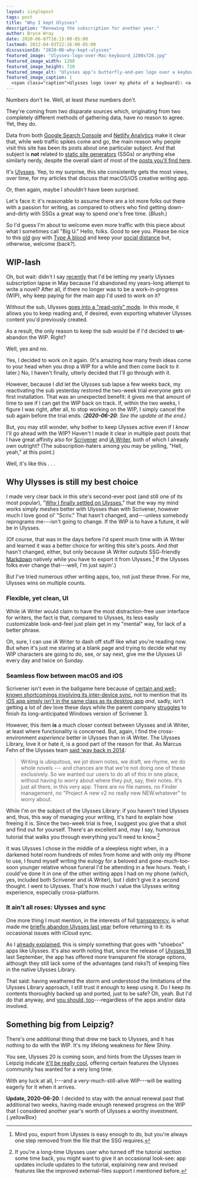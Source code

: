 ```yaml
---
layout: singlepost
tags: post
title: "Why I kept Ulysses"
description: "Renewing the subscription for another year."
author: Bryce Wray
date: 2020-06-07T16:15:00-05:00
lastmod: 2022-04-03T22:16:00-05:00
discussionId: "2020-06-why-kept-ulysses"
featured_image: "Ulysses-logo-over-Mac-keyboard_1280x720.jpg"
featured_image_width: 1280
featured_image_height: 720
featured_image_alt: "Ulysses app’s butterfly-and-pen logo over a keyboard"
featured_image_caption: |
  <span class="caption">Ulysses logo (over my photo of a keyboard): <a href="https://ulysses.app">Ulysses GmbH & Co.</a></span>
---
```


Numbers don't lie. Well, at least *these* numbers don't.

They're coming from two disparate sources which, originating from two completely different methods of gathering data, have no reason to agree. Yet, they do.

Data from both [Google Search Console](https://search.google.com/search-console/about) and [Netlify Analytics](https://www.netlify.com/products/analytics/) make it clear that, while web traffic spikes come and go, the main reason why people visit this site has been its posts about one particular subject. And that subject is **not** related to [static site generators](https://staticgen.com) (SSGs) or anything else similarly nerdy, despite the overall slant of most of the [posts you'll find here](/posts).

It's [Ulysses](https://ulysses.app). Yep, to my surprise, this site consistently gets the most views, over time, for my articles that discuss that macOS/iOS creative writing app.

Or, then again, maybe I *shouldn't* have been surprised.

Let's face it: it's reasonable to assume there are a lot more folks out there with a passion for writing, as compared to others who find getting down-and-dirty with SSGs a great way to spend one's free time. (*Blush.*)

So I'd guess I'm about to welcome even more traffic with this piece about what I sometimes call "Big U." Hello, folks. Good to see you. Please be nice to this [old](/posts/2019/09/now-im-sixty-four/) guy with [Type A blood](https://www.pharmacytimes.com/news/study-suggests-blood-type-a-associated-with-higher-risk-of-covid-19) and keep your [social distance](https://www.cdc.gov/coronavirus/2019-ncov/prevent-getting-sick/social-distancing.html) but, otherwise, welcome (back?).

## WIP-lash

Oh, but wait: didn't I say [recently](/posts/2020/04/murdered-darlings/) that I'd be letting my yearly Ulysses subscription lapse in May because I'd abandoned my years-long attempt to write a novel? After all, if there no longer was to be a work-in-progress (WIP), why keep paying for the main app I'd used to work on it?

Without the sub, Ulysses [goes into a "read-only" mode](https://medium.com/building-ulysses/why-were-switching-ulysses-to-subscription-47f80b07a9cd). In this mode, it allows you to keep reading and, if desired, even exporting whatever Ulysses content you'd previously created.

As a result, the only reason to keep the sub would be if I'd decided to **un**-abandon the WIP. Right?

Well, yes and no.

Yes, I decided to work on it again. (It's amazing how many fresh ideas come to your head when you drop a WIP for a while and then come back to it later.) No, I haven't finally, utterly decided that I'll go through with it.

However, because I *did* let the Ulysses sub lapse a few weeks back, my reactivating the sub yesterday restored the two-week trial everyone gets on first installation. That was an unexpected benefit: it gives me that amount of time to see if I can get the WIP back on track. If, within the two weeks, I figure I was right, after all, to stop working on the WIP, I simply cancel the sub again before the trial ends. *(**2020-06-20**: See the update at the end.)*

But, you may still wonder, why bother to keep Ulysses active even if I *know* I'll go ahead with the WIP? Haven't I made it clear in multiple past posts that I have great affinity also for [Scrivener](https://literatureandlatte.com/scrivener/overview) and [iA Writer](https://ia.net/writer), both of which I already own outright? (The subscription-haters among you may be yelling, "Hell, yeah," at this point.)

Well, it's like this&nbsp;.&nbsp;.&nbsp;.

## Why Ulysses is still my best choice

I made very clear back in this site's second-ever post (and still one of its most popular), "[Why I finally settled on Ulysses](/posts/2018/09/why-finally-settled-ulysses/)," that the way my mind works simply meshes better with Ulysses than with Scrivener, however much I love good ol’ "Scriv." That hasn't changed, and---unless somebody reprograms me---isn't going to change. If the WIP is to have a future, it will be in Ulysses.

(Of course, that was in the days before I'd spent much time with iA Writer and learned it was a better choice for writing this site's posts. And *that* hasn't changed, either, but only because iA Writer outputs SSG-friendly [Markdown](https://daringfireball.net/projects/markdown) natively while you have to export it from Ulysses.[^Export] If the Ulysses folks ever change that---well, I'm just sayin'.)

[^Export]: Mind you, export from Ulysses is easy enough to do, but you're always one step removed from the file that the SSG requires.

But I've tried numerous other writing apps, too, not just these three. For me, Ulysses wins on multiple counts.

### Flexible, yet clean, UI

While iA Writer would claim to have the most distraction-free user interface for writers, the fact is that, compared to Ulysses, its less easily customizable look-and-feel just plain get in my "mental" way, for lack of a better phrase.

Oh, sure, I can use iA Writer to dash off stuff like what you're reading now. But when it's just me staring at a blank page and trying to decide what my WIP characters are going to do, see, or say next, give me the Ulysses UI every day and twice on Sunday.

### Seamless flow between macOS and iOS

Scrivener isn't even in the ballgame here because of [certain and well-known shortcomings involving its inter-device sync](/posts/2019/08/scrivener-and-cloud/), not to mention that its [iOS app simply isn't in the same class as its desktop app](https://scrivener.tenderapp.com/help/kb/ios/will-all-desktop-features-be-added-to-scrivener-for-ios) *and*, sadly, isn't getting a lot of dev love these days while the parent company [struggles](https://www.literatureandlatte.com/blog/scrivener-3-for-windows-development-update) to finish its long-anticipated Windows version of Scrivener 3.

However, this item **is** a much closer contest between Ulysses and iA Writer, at least where functionality is concerned. But, again, I find the cross-environment *experience* better in Ulysses than in iA Writer. The Ulysses Library, love it or hate it, is a good part of the reason for that. As Marcus Fehn of the Ulysses team [said ’way back in 2014](https://blog.ulysses.app/designing-the-ulysses-library/):

> Writing is ubiquitous, we jot down notes, we draft, we rhyme, we do whole novels --- and chances are that we're not doing one of these exclusively. So we wanted our users to do all of this in one place, without having to worry about where they put, say, their notes. It's just all there, in this very app. There are no file names, no Finder management, no "Project A new v2 no really new NEW.whatever" to worry about.

While I'm on the subject of the Ulysses Library: if you haven't tried Ulysses and, thus, this way of managing your writing, it's hard to explain how freeing it is. Since the two-week trial is free, I suggest you give that a shot and find out for yourself. There's an excellent and, may I say, humorous tutorial that walks you through everything you'll need to know.[^Tutorial]

[^Tutorial]: If you're a long-time Ulysses user who turned off the tutorial section some time back, you might want to give it an occasional look-see: app updates include updates to the tutorial, explaining new and revised features like the improved external-files support I mentioned before.

It was Ulysses I chose in the middle of a sleepless night when, in a darkened hotel room hundreds of miles from home and with only my iPhone to use, I found myself writing the eulogy for a beloved and gone-much-too-soon younger relative whose funeral I'd be attending in a few hours. Yeah, I could've done it in one of the other writing apps I had on my phone (which, yes, included both Scrivener and iA Writer), but I didn't give it a second thought. I went to Ulysses. That's how much I value the Ulysses writing experience, especially cross-platform.

### It ain't all roses: Ulysses and sync

One more thing I must mention, in the interests of full [transparency](/posts/2019/10/otoh/), is what made me [briefly abandon Ulysses last year](/posts/2019/04/why-left-ulysses/) before returning to it: its occasional issues with iCloud sync.

As I [already explained](/posts/2019/05/boxed-in/), this is simply something that goes with "shoebox" apps like Ulysses. It's also worth noting that, since the release of [Ulysses 18](https://ulysses.app/releases/) last September, the app has offered more transparent file storage options, although they still lack some of the advantages (and risks?) of keeping files in the native Ulysses Library.

That said: having weathered the storm and understood the limitations of the Ulysses Library approach, I still trust it enough to keep using it. Do I keep its contents thoroughly backed up and ported, just to be safe? Oh, yeah. But I'd do that anyway, and [you should, too](/posts/2019/02/back-up-jack/)---regardless of the apps and/or data involved.

## Something big from Leipzig?

There's one additional thing that drew me back to Ulysses, and it has nothing to do with the WIP. It's my lifelong weakness for New Shiny.

You see, Ulysses 20 is coming soon, and hints from the Ulysses team in Leipzig indicate [it'll be really cool](https://blog.ulysses.app/beta-ulysses-20/), offering certain features the Ulysses community has wanted for a very long time.

With any luck at all, I---and a very-much-still-alive WIP---will be waiting eagerly for it when it arrives.

**Update, 2020-06-20**: I decided to stay with the annual renewal past that additional two weeks, having made enough renewed progress on the WIP that I considered another year's worth of Ulysses a worthy investment.
{.yellowBox}
